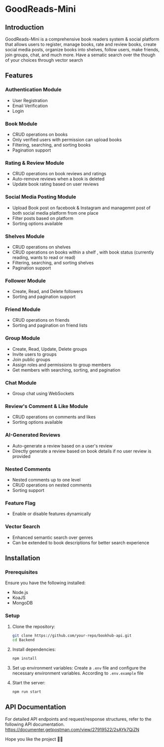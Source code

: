 # GoodReads-Mini

## Introduction

GoodReads-Mini is a comprehensive book readers system & social platform that allows users to register, manage books, rate and review books, create social media posts, organize books into shelves, follow users, make friends, join groups, chat, and much more. Have a sematic search over the though of your choices through vector search

## Features

### Authentication Module

- User Registration
- Email Verification
- Login

### Book Module

- CRUD operations on books
- Only verified users with permission can upload books
- Filtering, searching, and sorting books
- Pagination support

### Rating & Review Module

- CRUD operations on book reviews and ratings
- Auto-remove reviews when a book is deleted
- Update book rating based on user reviews

### Social Media Posting Module

- Upload Book post on facebook & Instagram and managemnt post of both social media platform from one place
- Filter posts based on platform
- Sorting options available

### Shelves Module

- CRUD operations on shelves
- CRUD operations on books within a shelf , with book status (currently reading, wants to read or read)
- Filtering, searching, and sorting shelves
- Pagination support

### Follower Module

- Create, Read, and Delete followers
- Sorting and pagination support

### Friend Module

- CRUD operations on friends
- Sorting and pagination on friend lists

### Group Module

- Create, Read, Update, Delete groups
- Invite users to groups
- Join public groups
- Assign roles and permissions to group members
- Get members with searching, sorting, and pagination

### Chat Module

- Group chat using WebSockets

### Review's Comment & Like Module

- CRUD operations on comments and likes
- Sorting options available

### AI-Generated Reviews

- Auto-generate a review based on a user's review
- Directly generate a review based on book details if no user review is provided

### Nested Comments

- Nested comments up to one level
- CRUD operations on nested comments
- Sorting support

### Feature Flag

- Enable or disable features dynamically

### Vector Search

- Enhanced semantic search over genres
- Can be extended to book descriptions for better search experience

## Installation

### Prerequisites

Ensure you have the following installed:

- Node.js 
- KoaJS
- MongoDB
 
### Setup

1. Clone the repository:
   ```sh
   git clone https://github.com/your-repo/bookhub-api.git
   cd Backend
   ```
2. Install dependencies:
   ```sh
   npm install
   ```
3. Set up environment variables:
   Create a `.env` file and configure the necessary environment variables.
   According to `.env.example` file

4. Start the server:
   ```sh
   npm run start
   ```

## API Documentation

For detailed API endpoints and request/response structures, refer to the following API documentation.
https://documenter.getpostman.com/view/27919522/2sAYk7QiZN

Hope you like the project 🤞🏻

